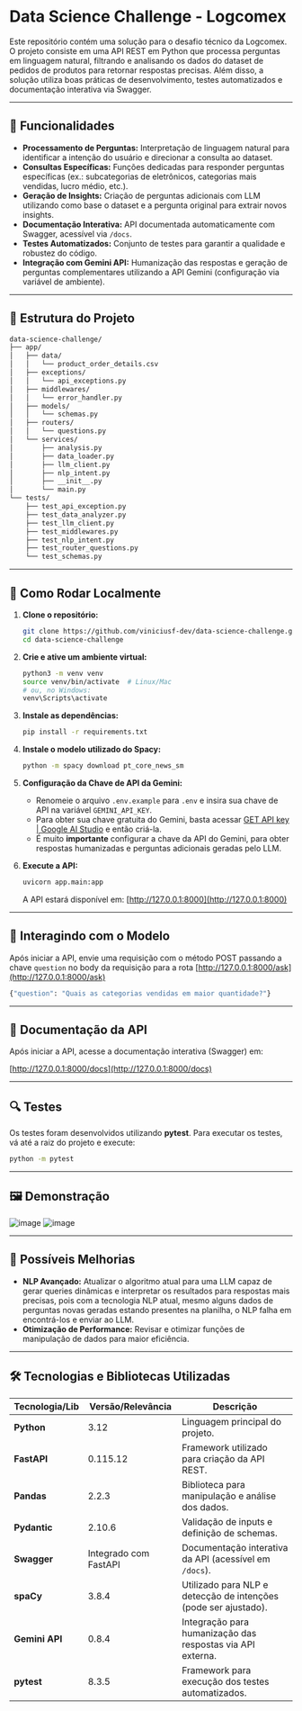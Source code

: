 # Data Science Challenge - Logcomex

Este repositório contém uma solução para o desafio técnico da Logcomex. O projeto consiste em uma API REST em Python que processa perguntas em linguagem natural, filtrando e analisando os dados do dataset de pedidos de produtos para retornar respostas precisas. Além disso, a solução utiliza boas práticas de desenvolvimento, testes automatizados e documentação interativa via Swagger.

---

## 📌 Funcionalidades

- **Processamento de Perguntas:** Interpretação de linguagem natural para identificar a intenção do usuário e direcionar a consulta ao dataset.
- **Consultas Específicas:** Funções dedicadas para responder perguntas específicas (ex.: subcategorias de eletrônicos, categorias mais vendidas, lucro médio, etc.).
- **Geração de Insights:** Criação de perguntas adicionais com LLM utilizando como base o dataset e a pergunta original para extrair novos insights.
- **Documentação Interativa:** API documentada automaticamente com Swagger, acessível via `/docs`.
- **Testes Automatizados:** Conjunto de testes para garantir a qualidade e robustez do código.
- **Integração com Gemini API:** Humanização das respostas e geração de perguntas complementares utilizando a API Gemini (configuração via variável de ambiente).

---

## 📂 Estrutura do Projeto

```bash
data-science-challenge/
├── app/
│   ├── data/
│   │   └── product_order_details.csv
│   ├── exceptions/
│   │   └── api_exceptions.py
│   ├── middlewares/
│   │   └── error_handler.py
│   ├── models/
│   │   └── schemas.py
│   ├── routers/
│   │   └── questions.py
│   └── services/
│       ├── analysis.py
│       ├── data_loader.py
│       ├── llm_client.py
│       ├── nlp_intent.py
│       ├── __init__.py
│       └── main.py
└── tests/
    ├── test_api_exception.py
    ├── test_data_analyzer.py
    ├── test_llm_client.py
    ├── test_middlewares.py
    ├── test_nlp_intent.py
    ├── test_router_questions.py
    └── test_schemas.py

```

---

## 🚀 Como Rodar Localmente

1. **Clone o repositório:**

   ```bash
   git clone https://github.com/viniciusf-dev/data-science-challenge.git
   cd data-science-challenge
   ```

2. **Crie e ative um ambiente virtual:**

   ```bash
   python3 -m venv venv
   source venv/bin/activate  # Linux/Mac
   # ou, no Windows:
   venv\Scripts\activate
   ```

3. **Instale as dependências:**

   ```bash
   pip install -r requirements.txt
   ```

5. **Instale o modelo utilizado do Spacy:**

   ```bash
   python -m spacy download pt_core_news_sm
   ```

6. **Configuração da Chave de API da Gemini:**

   - Renomeie o arquivo `.env.example` para `.env` e insira sua chave de API na variável `GEMINI_API_KEY`.
   - Para obter sua chave gratuita do Gemini, basta acessar [GET API key | Google AI Studio](https://aistudio.google.com/apikey) e então criá-la.
   - É muito <b>importante</b> configurar a chave da API do Gemini, para obter respostas humanizadas e perguntas adicionais geradas pelo LLM.

7. **Execute a API:**

   ```bash
   uvicorn app.main:app
   ```

   A API estará disponível em: [http://127.0.0.1:8000](http://127.0.0.1:8000)

---

## 🤖 Interagindo com o Modelo 

Após iniciar a API, envie uma requisição com o método POST passando a chave `question` no body da requisição para a rota [http://127.0.0.1:8000/ask](http://127.0.0.1:8000/ask)

   ```bash
  {"question": "Quais as categorias vendidas em maior quantidade?"}
   ```

---

## 📝 Documentação da API

Após iniciar a API, acesse a documentação interativa (Swagger) em:

[http://127.0.0.1:8000/docs](http://127.0.0.1:8000/docs)

---

## 🔍 Testes

Os testes foram desenvolvidos utilizando **pytest**. Para executar os testes, vá até a raiz do projeto e execute:

```bash
python -m pytest
```
---

## 🖼️ Demonstração

![image](https://github.com/user-attachments/assets/b16191eb-979b-41a5-985e-45c1f9e0fac7)
![image](https://github.com/user-attachments/assets/1b644bdb-54b4-41e3-918b-6fd62f3aa6b0)

---

## 🔧 Possíveis Melhorias

- **NLP Avançado:** Atualizar o algoritmo atual para uma LLM capaz de gerar queries dinâmicas e interpretar os resultados para respostas mais precisas, pois com a tecnologia NLP atual, mesmo alguns dados de perguntas novas geradas estando presentes na planilha, o NLP falha em encontrá-los e enviar ao LLM.
- **Otimização de Performance:** Revisar e otimizar funções de manipulação de dados para maior eficiência.

---

## 🛠️ Tecnologias e Bibliotecas Utilizadas

| Tecnologia/Lib     | Versão/Relevância   | Descrição                                                      |
|--------------------|---------------------|------------------------------------------------------------------|
| **Python**         | 3.12                | Linguagem principal do projeto.                                  |
| **FastAPI**        | 0.115.12            | Framework utilizado para criação da API REST.                    |
| **Pandas**         | 2.2.3               | Biblioteca para manipulação e análise dos dados.                 |
| **Pydantic**       | 2.10.6              | Validação de inputs e definição de schemas.                      |
| **Swagger**        | Integrado com FastAPI | Documentação interativa da API (acessível em `/docs`).             |
| **spaCy**          | 3.8.4               | Utilizado para NLP e detecção de intenções (pode ser ajustado).    |
| **Gemini API**     | 0.8.4               | Integração para humanização das respostas via API externa.         |
| **pytest**         | 8.3.5               | Framework para execução dos testes automatizados.                |
